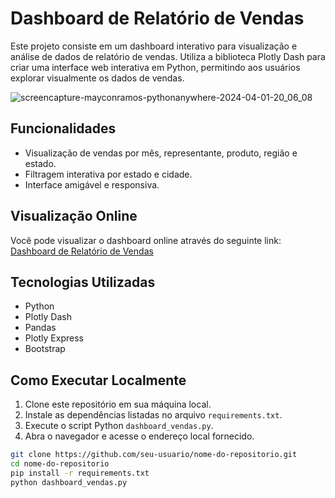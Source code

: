 # Dashboard de Relatório de Vendas

Este projeto consiste em um dashboard interativo para visualização e análise de dados de relatório de vendas. 
Utiliza a biblioteca Plotly Dash para criar uma interface web interativa em Python, permitindo aos usuários explorar visualmente os dados de vendas.

![screencapture-mayconramos-pythonanywhere-2024-04-01-20_06_08](https://github.com/mramgti/api_dashboard/assets/140974420/035c18d5-61e1-4b69-977d-cb74456d7710)

## Funcionalidades

- Visualização de vendas por mês, representante, produto, região e estado.
- Filtragem interativa por estado e cidade.
- Interface amigável e responsiva.

## Visualização Online

Você pode visualizar o dashboard online através do seguinte link: [Dashboard de Relatório de Vendas](http://mayconramos.pythonanywhere.com/)

## Tecnologias Utilizadas

- Python
- Plotly Dash
- Pandas
- Plotly Express
- Bootstrap

## Como Executar Localmente

1. Clone este repositório em sua máquina local.
2. Instale as dependências listadas no arquivo `requirements.txt`.
3. Execute o script Python `dashboard_vendas.py`.
4. Abra o navegador e acesse o endereço local fornecido.

```bash
git clone https://github.com/seu-usuario/nome-do-repositorio.git
cd nome-do-repositorio
pip install -r requirements.txt
python dashboard_vendas.py
```
